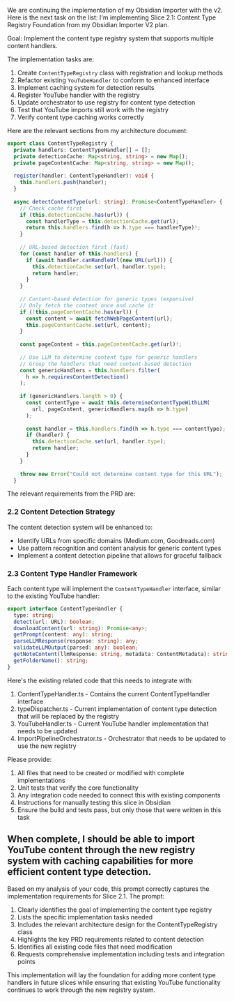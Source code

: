We are continuing the implementation of my Obsidian Importer with the v2. Here is the next task on the list:
I'm implementing Slice 2.1: Content Type Registry Foundation from my Obsidian Importer V2 plan.

Goal: Implement the content type registry system that supports multiple content handlers.

The implementation tasks are:
1. Create `ContentTypeRegistry` class with registration and lookup methods
2. Refactor existing `YouTubeHandler` to conform to enhanced interface
3. Implement caching system for detection results
4. Register YouTube handler with the registry
5. Update orchestrator to use registry for content type detection
6. Test that YouTube imports still work with the registry
7. Verify content type caching works correctly

Here are the relevant sections from my architecture document:

```typescript
export class ContentTypeRegistry {
  private handlers: ContentTypeHandler[] = [];
  private detectionCache: Map<string, string> = new Map();
  private pageContentCache: Map<string, string> = new Map();
  
  register(handler: ContentTypeHandler): void {
    this.handlers.push(handler);
  }
  
  async detectContentType(url: string): Promise<ContentTypeHandler> {
    // Check cache first
    if (this.detectionCache.has(url)) {
      const handlerType = this.detectionCache.get(url);
      return this.handlers.find(h => h.type === handlerType)!;
    }
    
    // URL-based detection first (fast)
    for (const handler of this.handlers) {
      if (await handler.canHandleUrl(new URL(url))) {
        this.detectionCache.set(url, handler.type);
        return handler;
      }
    }
    
    // Content-based detection for generic types (expensive)
    // Only fetch the content once and cache it
    if (!this.pageContentCache.has(url)) {
      const content = await fetchWebPageContent(url);
      this.pageContentCache.set(url, content);
    }
    
    const pageContent = this.pageContentCache.get(url)!;
    
    // Use LLM to determine content type for generic handlers
    // Group the handlers that need content-based detection
    const genericHandlers = this.handlers.filter(
      h => h.requiresContentDetection()
    );
    
    if (genericHandlers.length > 0) {
      const contentType = await this.determineContentTypeWithLLM(
        url, pageContent, genericHandlers.map(h => h.type)
      );
      
      const handler = this.handlers.find(h => h.type === contentType);
      if (handler) {
        this.detectionCache.set(url, handler.type);
        return handler;
      }
    }
    
    throw new Error("Could not determine content type for this URL");
  }
```

The relevant requirements from the PRD are:

### 2.2 Content Detection Strategy
The content detection system will be enhanced to:
- Identify URLs from specific domains (Medium.com, Goodreads.com)
- Use pattern recognition and content analysis for generic content types
- Implement a content detection pipeline that allows for graceful fallback

### 2.3 Content Type Handler Framework
Each content type will implement the `ContentTypeHandler` interface, similar to the existing YouTube handler:

```typescript
export interface ContentTypeHandler {
  type: string;
  detect(url: URL): boolean;
  downloadContent(url: string): Promise<any>;
  getPrompt(content: any): string;
  parseLLMResponse(response: string): any;
  validateLLMOutput(parsed: any): boolean;
  getNoteContent(llmResponse: string, metadata: ContentMetadata): string;
  getFolderName(): string;
}
```

Here's the existing related code that this needs to integrate with:

1. ContentTypeHandler.ts - Contains the current ContentTypeHandler interface
2. typeDispatcher.ts - Current implementation of content type detection that will be replaced by the registry
3. YouTubeHandler.ts - Current YouTube handler implementation that needs to be updated
4. ImportPipelineOrchestrator.ts - Orchestrator that needs to be updated to use the new registry

Please provide:
1. All files that need to be created or modified with complete implementations
2. Unit tests that verify the core functionality
3. Any integration code needed to connect this with existing components
4. Instructions for manually testing this slice in Obsidian
5. Ensure the build and tests pass, but only those that were written in this task

When complete, I should be able to import YouTube content through the new registry system with caching capabilities for more efficient content type detection.
---

Based on my analysis of your code, this prompt correctly captures the implementation requirements for Slice 2.1. The prompt:

1. Clearly identifies the goal of implementing the content type registry
2. Lists the specific implementation tasks needed
3. Includes the relevant architecture design for the ContentTypeRegistry class
4. Highlights the key PRD requirements related to content detection
5. Identifies all existing code files that need modification
6. Requests comprehensive implementation including tests and integration points

This implementation will lay the foundation for adding more content type handlers in future slices while ensuring that existing YouTube functionality continues to work through the new registry system.